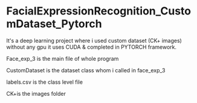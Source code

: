 # FacialExpressionRecognition_CustomDataset_Pytorch








It's a deep learning project where i used custom dataset (CK+ images) without any gpu it uses CUDA & completed in PYTORCH framework.


Face_exp_3 is the main file of whole program 


CustomDataset is the dataset class whom i called in face_exp_3 


labels.csv is the class level file


CK+is the images folder 
